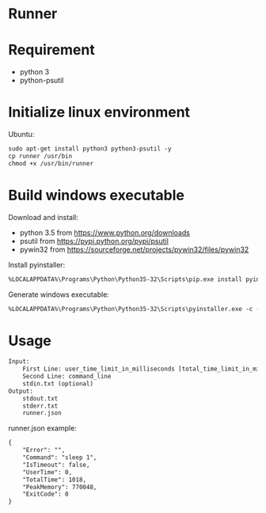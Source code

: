 # Runner

# Requirement

- python 3
- python-psutil

# Initialize linux environment

Ubuntu:

``` txt
sudo apt-get install python3 python3-psutil -y
cp runner /usr/bin
chmod +x /usr/bin/runner
```

# Build windows executable

Download and install:

- python 3.5 from https://www.python.org/downloads
- psutil from https://pypi.python.org/pypi/psutil
- pywin32 from https://sourceforge.net/projects/pywin32/files/pywin32

Install pyinstaller:

``` txt
%LOCALAPPDATA%\Programs\Python\Python35-32\Scripts\pip.exe install pyinstaller
```

Generate windows executable:

``` txt
%LOCALAPPDATA%\Programs\Python\Python35-32\Scripts\pyinstaller.exe -c -F runner
```

# Usage

``` txt
Input:
	First Line: user_time_limit_in_milliseconds [total_time_limit_in_milliseconds]
	Second Line: command_line
	stdin.txt (optional)
Output:
	stdout.txt
	stderr.txt
	runner.json
```

runner.json example:

``` txt
{
	"Error": "",
	"Command": "sleep 1",
	"IsTimeout": false,
	"UserTime": 0,
	"TotalTime": 1018,
	"PeakMemory": 770048,
	"ExitCode": 0
}
```
